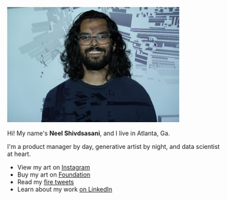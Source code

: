 <script type="text/javascript" src="https://rawgit.com/patriciogonzalezvivo/glslCanvas/master/dist/GlslCanvas.js"></script>
<img src="profile.JPG" width="400">

Hi! My name's **Neel Shivdsasani**, and I live in Atlanta, Ga.

I'm a product manager by day, generative artist by night, and data scientist at heart.

* View my art on [Instagram](https://instagram.com/neel.shivdasani)
* Buy my art on [Foundation](https://foundation.app/0xB981c2ca4682EB4Aa5b1856de35B6dF385a54DA6)
* Read my [fire tweets](https://twitter.com/dataneel)
* Learn about my work [on LinkedIn](https://www.linkedin.com/in/neelshivdasani/)
<canvas class="glslCanvas" data-fragment-url="stakra.frag" width="400" height="400"></canvas>
